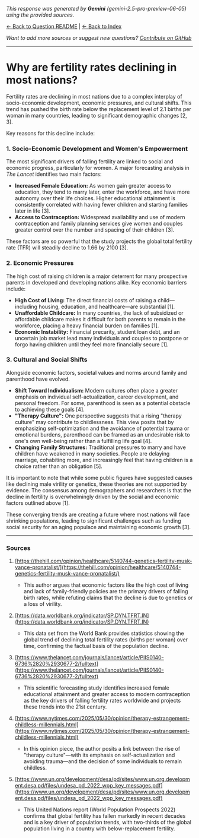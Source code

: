 <!-- 
Generated by: gemini
Model: gemini-2.5-pro-preview-06-05
Prompt type: sources
Generated at: 2025-06-12T11:05:05.036737
-->

*This response was generated by **Gemini** (gemini-2.5-pro-preview-06-05) using the provided sources.*

[← Back to Question README](README.md) | [← Back to Index](../README.md)

*Want to add more sources or suggest new questions? [Contribute on GitHub](https://github.com/justinwest/SuggestedSources)*

---

# Why are fertility rates declining in most nations?

Fertility rates are declining in most nations due to a complex interplay of socio-economic development, economic pressures, and cultural shifts. This trend has pushed the birth rate below the replacement level of 2.1 births per woman in many countries, leading to significant demographic changes [2, 3].

Key reasons for this decline include:

### 1. Socio-Economic Development and Women's Empowerment
The most significant drivers of falling fertility are linked to social and economic progress, particularly for women. A major forecasting analysis in *The Lancet* identifies two main factors:
*   **Increased Female Education:** As women gain greater access to education, they tend to marry later, enter the workforce, and have more autonomy over their life choices. Higher educational attainment is consistently correlated with having fewer children and starting families later in life [3].
*   **Access to Contraception:** Widespread availability and use of modern contraception and family planning services give women and couples greater control over the number and spacing of their children [3].

These factors are so powerful that the study projects the global total fertility rate (TFR) will steadily decline to 1.66 by 2100 [3].

### 2. Economic Pressures
The high cost of raising children is a major deterrent for many prospective parents in developed and developing nations alike. Key economic barriers include:
*   **High Cost of Living:** The direct financial costs of raising a child—including housing, education, and healthcare—are substantial [1].
*   **Unaffordable Childcare:** In many countries, the lack of subsidized or affordable childcare makes it difficult for both parents to remain in the workforce, placing a heavy financial burden on families [1].
*   **Economic Instability:** Financial precarity, student loan debt, and an uncertain job market lead many individuals and couples to postpone or forgo having children until they feel more financially secure [1].

### 3. Cultural and Social Shifts
Alongside economic factors, societal values and norms around family and parenthood have evolved.
*   **Shift Toward Individualism:** Modern cultures often place a greater emphasis on individual self-actualization, career development, and personal freedom. For some, parenthood is seen as a potential obstacle to achieving these goals [4].
*   **"Therapy Culture":** One perspective suggests that a rising "therapy culture" may contribute to childlessness. This view posits that by emphasizing self-optimization and the avoidance of potential trauma or emotional burdens, parenthood can be framed as an undesirable risk to one's own well-being rather than a fulfilling life goal [4].
*   **Changing Family Structures:** Traditional pressures to marry and have children have weakened in many societies. People are delaying marriage, cohabiting more, and increasingly feel that having children is a choice rather than an obligation [5].

It is important to note that while some public figures have suggested causes like declining male virility or genetics, these theories are not supported by evidence. The consensus among demographers and researchers is that the decline in fertility is overwhelmingly driven by the social and economic factors outlined above [1].

These converging trends are creating a future where most nations will face shrinking populations, leading to significant challenges such as funding social security for an aging populace and maintaining economic growth [3].

***

### Sources

1.  [https://thehill.com/opinion/healthcare/5140744-genetics-fertility-musk-vance-pronatalist/](https://thehill.com/opinion/healthcare/5140744-genetics-fertility-musk-vance-pronatalist/)
    *   This author argues that economic factors like the high cost of living and lack of family-friendly policies are the primary drivers of falling birth rates, while refuting claims that the decline is due to genetics or a loss of virility.

2.  [https://data.worldbank.org/indicator/SP.DYN.TFRT.IN](https://data.worldbank.org/indicator/SP.DYN.TFRT.IN)
    *   This data set from the World Bank provides statistics showing the global trend of declining total fertility rates (births per woman) over time, confirming the factual basis of the population decline.

3.  [https://www.thelancet.com/journals/lancet/article/PIIS0140-6736%2820%2930677-2/fulltext](https://www.thelancet.com/journals/lancet/article/PIIS0140-6736%2820%2930677-2/fulltext)
    *   This scientific forecasting study identifies increased female educational attainment and greater access to modern contraception as the key drivers of falling fertility rates worldwide and projects these trends into the 21st century.

4.  [https://www.nytimes.com/2025/05/30/opinion/therapy-estrangement-childless-millennials.html](https://www.nytimes.com/2025/05/30/opinion/therapy-estrangement-childless-millennials.html)
    *   In this opinion piece, the author posits a link between the rise of "therapy culture"—with its emphasis on self-actualization and avoiding trauma—and the decision of some individuals to remain childless.

5.  [https://www.un.org/development/desa/pd/sites/www.un.org.development.desa.pd/files/undesa_pd_2022_wpp_key_messages.pdf](https://www.un.org/development/desa/pd/sites/www.un.org.development.desa.pd/files/undesa_pd_2022_wpp_key_messages.pdf)
    *   This United Nations report (World Population Prospects 2022) confirms that global fertility has fallen markedly in recent decades and is a key driver of population trends, with two-thirds of the global population living in a country with below-replacement fertility.